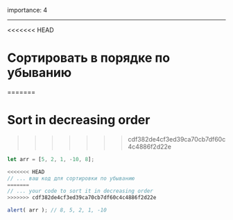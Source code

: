 importance: 4

---

<<<<<<< HEAD
# Сортировать в порядке по убыванию
=======
# Sort in decreasing order
>>>>>>> cdf382de4cf3ed39ca70cb7df60c4c4886f2d22e

```js
let arr = [5, 2, 1, -10, 8];

<<<<<<< HEAD
// ... ваш код для сортировки по убыванию
=======
// ... your code to sort it in decreasing order
>>>>>>> cdf382de4cf3ed39ca70cb7df60c4c4886f2d22e

alert( arr ); // 8, 5, 2, 1, -10
```

